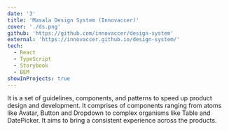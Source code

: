 ```yaml
---
date: '3'
title: 'Masala Design System (Innovaccer)'
cover: './ds.png'
github: 'https://github.com/innovaccer/design-system'
external: 'https://innovaccer.github.io/design-system/'
tech:
  - React
  - TypeScript
  - Storybook
  - BEM
showInProjects: true
---
```


It is a set of guidelines, components, and patterns to speed up product design and development. It comprises of components ranging from atoms like Avatar, Button and Dropdown to complex organisms like Table and DatePicker. It aims to bring a consistent experience across the products.

